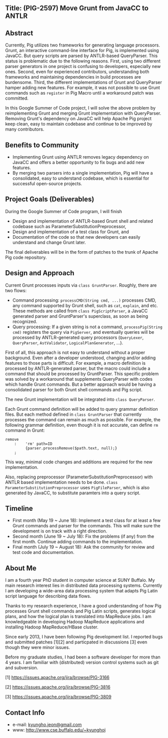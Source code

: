 Title: (PIG-2597) Move Grunt from JavaCC to ANTLR
--

Abstract
--
Currently, Pig utilizes two frameworks for generating language processors.
Grunt, an interactive command-line interface for Pig, is implemented
using JavaCC. But query scripts are parsed by ANTLR-based QueryParser.
This status is problematic due to the following reasons.
First, using two different parser generators in one project is
confusing to developers, especially new ones.
Second, even for experienced contributors, understanding both frameworks
and maintaining dependencies in build processes are burdensome. 
Third, the different implementations of Grunt and QueryParser hamper adding
new features. For example, it was not possible to use Grunt commands such as
`register` in Pig Macro until a workaround patch was committed.

In this Google Summer of Code project, I will solve the above problem
by reimplementing Grunt and merging Grunt implementation with QueryParser. 
Removing Grunt's dependency on JavaCC will help Apache Pig project keep clean,
easy to maintain codebase and continue to be improved by many contributors. 

Benefits to Community
--
 * Implementing Grunt using ANTLR removes legacy dependency on JavaCC and
 offers a better opportunity to fix bugs and add new features.
 * By merging two parsers into a single implementation, Pig will have
 a consolidated, easy to understand codebase, which is essential for 
 successful open-source projects.

Project Goals (Deliverables)
--
During the Google Summer of Code program, I will finish

 * Design and implementation of ANTLR-based Grunt shell and related codebase
 such as ParameterSubstitutionPreprocessor,
 * Design and implementation of a test class for Grunt, and
 * Documentation of the code so that new developers can easily understand and
   change Grunt later.

The final deliverables will be in the form of patches to the trunk of Apache
Pig code repository.

Design and Approach
--
Current Grunt processes inputs via `class GruntParser`. Roughly, there are two
flows:
 
 * Command processing: `processCMD(String cmd, ...)` processes CMD, any command
   supported by Grunt shell, such as `cat`, `explain`, and etc.
   These methods are called from `class PigScriptParser`, a JavaCC generated
   parser and GruntParser's superclass, as soon as being recognized.
 * Query processing: If a given string is not a command,
   `processPig(String cmd)`
   registers the query via `PigServer`, and eventually queries will be
   processed by ANTLR-generated query processors
   (`QueryLexer`, `QueryParser`, `AstValidator`, `LogicalPlanGenerator`, ...).

First of all, this approach is not easy to understand without a proper
background. Even after a developer understood, changing and/or adding features
to those parts is difficult. For example, a macro definition is processed by
ANTLR-generated parser, but the macro could include a command that should be
processed by GruntParser. This specific problem was solved by a workaround
that supplements QueryParser with codes which handle Grunt commands.
But a better approach would be having a consolidated parser for both 
Grunt shell commands and Pig script.

The new Grunt implementation will be integrated into `class QueryParser`.

Each Grunt command definition will be added to query grammar definition files.
But each method defined in `class GruntParser` that currently processes the
command can remain as much as possible.
For example, the following grammar definition, even though it is not accurate,
can define `rm` command in Grunt:
```
remove
    :    'rm' path=ID
         {parser.processRemove($path.text, null);}
    ;
```

This way, minimal code changes and additions are required for the new 
implementation.

Also, replacing preprocessor (ParameterSubstitutionPreprocessor) with
ANTLR based implementation needs to be done.
`class ParameterSubstitutionPreprocessor` uses `PigFileParser`,
which is also generated by JavaCC, to substitute paramters into a query
script.

Timeline
--
 * First month (May 19 ~ June 18): Implement a test class for at least a few
   Grunt commands and parser for the commands. This will make sure the
   development is on track with a right direction. 
 * Second month (June 19 ~ July 18): Fix the problems (if any) from the first
   month. Continue adding commands to the implementation. 
 * Final month (July 19 ~ August 18): Ask the community for review and test
   code and documentation.

About Me
--
I am a fourth year PhD student in computer science at SUNY Buffalo. My main
research interest lies in distributed data processing systems. Currently I am
developing a wide-area data processing system that adapts Pig Latin script
language for describing data flows. 

Thanks to my research experience, I have a good understanding of how Pig
processes Grunt shell commands and Pig Latin scripts, generates logical plans,
and how the logical plan is translated into MapReduce jobs.
I am knowledgeable in developing Hadoop MapReduce
applications and installing Hadoop MapReduce/HBase cluster. 

Since early 2013, I have been following Pig development list. 
I reported bugs and submitted patches [1][2] and particpated in discussions [3]
even though they were minor issues.

Before my graduate studies, I had been a software developer for more than 4
years. I am familiar with (distributed) version control systems such as git and
subversion. 

[1] https://issues.apache.org/jira/browse/PIG-3166

[2] https://issues.apache.org/jira/browse/PIG-3816

[3] https://issues.apache.org/jira/browse/PIG-3809

Contact Info
--
 * e-mail: kyungho.jeon@gmail.com
 * www: http://www.cse.buffalo.edu/~kyunghoj

